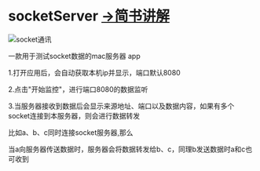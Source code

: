 # socketServer [->简书讲解](http://www.jianshu.com/p/81fd2464b14c)
![socket通讯](http://upload-images.jianshu.io/upload_images/1488115-aabd39cf6983688a.jpeg?imageMogr2/auto-orient/strip%7CimageView2/2/w/1240)

一款用于测试socket数据的mac服务器 app

1.打开应用后，会自动获取本机ip并显示，端口默认8080

2.点击"开始监控"，进行端口8080的数据监听

3.当服务器接收到数据后会显示来源地址、端口以及数据内容，如果有多个socket连接到本服务器，则会进行数据转发

比如a、b、c同时连接socket服务器,那么

当a向服务器传送数据时，服务器会将数据转发给b、c，同理b发送数据时a和c也可收到

